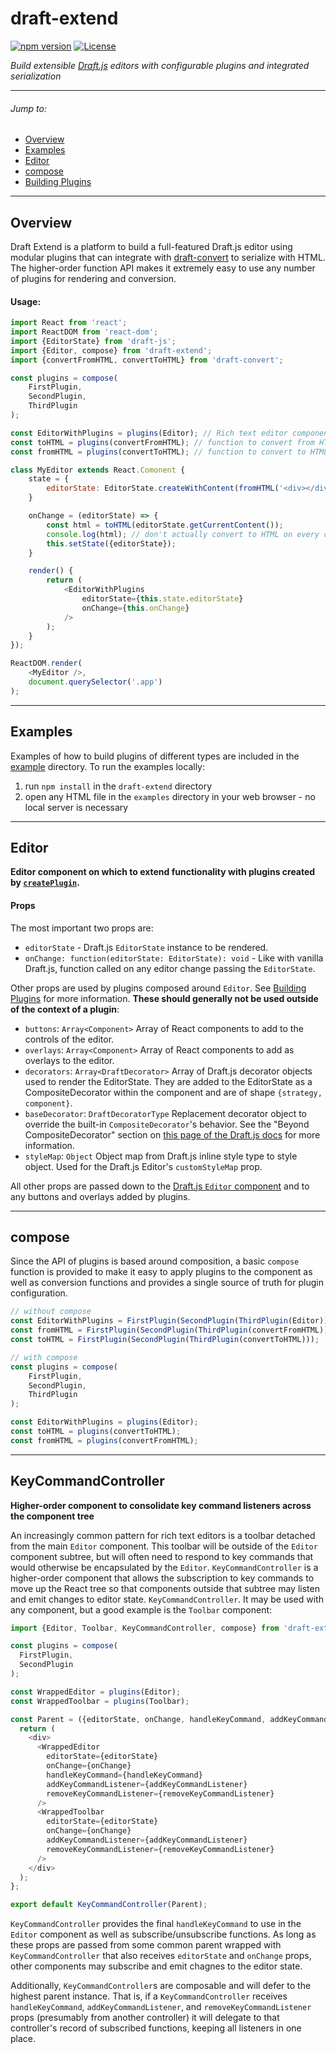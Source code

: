 # draft-extend

[![npm version](https://badge.fury.io/js/draft-extend.svg)](https://www.npmjs.com/package/draft-extend) [![License](https://img.shields.io/badge/License-Apache%202.0-blue.svg)](https://opensource.org/licenses/Apache-2.0)

*Build extensible [Draft.js](http://draftjs.org) editors with configurable plugins and integrated serialization*

***

###### Jump to:
- [Overview](#overview)
- [Examples](#examples)
- [Editor](#editor)
- [compose](#compose)
- [Building Plugins](building-plugins.md)

***

## Overview
Draft Extend is a platform to build a full-featured Draft.js editor using modular plugins that can integrate with [draft-convert](http://github.com/HubSpot/draft-convert) to serialize with HTML. The higher-order function API makes it extremely easy to use any number of plugins for rendering and conversion.

#### Usage:
```javascript
import React from 'react';
import ReactDOM from 'react-dom';
import {EditorState} from 'draft-js';
import {Editor, compose} from 'draft-extend';
import {convertFromHTML, convertToHTML} from 'draft-convert';

const plugins = compose(
    FirstPlugin,
    SecondPlugin,
    ThirdPlugin
);

const EditorWithPlugins = plugins(Editor); // Rich text editor component with plugin functionality
const toHTML = plugins(convertFromHTML); // function to convert from HTML including plugin functionality
const fromHTML = plugins(convertToHTML); // function to convert to HTML including plugin functionality

class MyEditor extends React.Comonent {
    state = {
        editorState: EditorState.createWithContent(fromHTML('<div></div>'))
    }

    onChange = (editorState) => {
        const html = toHTML(editorState.getCurrentContent());
        console.log(html); // don't actually convert to HTML on every change!
        this.setState({editorState});
    }

    render() {
        return (
            <EditorWithPlugins
                editorState={this.state.editorState}
                onChange={this.onChange}
            />
        );
    }
});

ReactDOM.render(
    <MyEditor />,
    document.querySelector('.app')
);
```

***

## Examples

Examples of how to build plugins of different types are included in the [example](example/) directory. To run the examples locally:

1. run `npm install` in the `draft-extend` directory
2. open any HTML file in the `examples` directory in your web browser - no local server is necessary

***

## Editor
**Editor component on which to extend functionality with plugins created by [`createPlugin`](#createplugin).**

#### Props
The most important two props are:
- `editorState` - Draft.js `EditorState` instance to be rendered.
- `onChange: function(editorState: EditorState): void` - Like with vanilla Draft.js, function called on any editor change passing the `EditorState`.

Other props are used by plugins composed around `Editor`. See [Building Plugins](building-plugins.md) for more information. **These should generally not be used outside of the context of a plugin**:
- `buttons`: `Array<Component>` Array of React components to add to the controls of the editor.
- `overlays`: `Array<Component>` Array of React components to add as overlays to the editor.
- `decorators`: `Array<DraftDecorator>` Array of Draft.js decorator objects used to render the EditorState. They are added to the EditorState as a CompositeDecorator within the component and are of shape `{strategy, component}`.
- `baseDecorator`: `DraftDecoratorType` Replacement decorator object to override the built-in `CompositeDecorator`'s behavior. See the "Beyond CompositeDecorator" section on [this page of the Draft.js docs](https://draftjs.org/docs/advanced-topics-decorators.html#content) for more information.
- `styleMap`: `Object` Object map from Draft.js inline style type to style object. Used for the Draft.js Editor's `customStyleMap` prop.

All other props are passed down to the [Draft.js `Editor` component](https://facebook.github.io/draft-js/docs/api-reference-editor.html) and to any buttons and overlays added by plugins.

***

## compose
Since the API of plugins is based around composition, a basic `compose` function is provided to make it easy to apply plugins to the component as well as conversion functions and provides a single source of truth for plugin configuration.
```javascript
// without compose
const EditorWithPlugins = FirstPlugin(SecondPlugin(ThirdPlugin(Editor)));
const fromHTML = FirstPlugin(SecondPlugin(ThirdPlugin(convertFromHTML)));
const toHTML = FirstPlugin(SecondPlugin(ThirdPlugin(convertToHTML)));

// with compose
const plugins = compose(
    FirstPlugin,
    SecondPlugin,
    ThirdPlugin
);

const EditorWithPlugins = plugins(Editor);
const toHTML = plugins(convertToHTML);
const fromHTML = plugins(convertFromHTML);
```

***

## KeyCommandController
**Higher-order component to consolidate key command listeners across the component tree**

An increasingly common pattern for rich text editors is a toolbar detached from the main `Editor` component. This toolbar will be outside of the `Editor` component subtree, but will often need to respond to key commands that would otherwise be encapsulated by the `Editor`. `KeyCommandController` is a higher-order component that allows the subscription to key commands to move up the React tree so that components outside that subtree may listen and emit changes to editor state. `KeyCommandController`. It may be used with any component, but a good example is the `Toolbar` component:

```javascript
import {Editor, Toolbar, KeyCommandController, compose} from 'draft-extend';

const plugins = compose(
  FirstPlugin,
  SecondPlugin
);

const WrappedEditor = plugins(Editor);
const WrappedToolbar = plugins(Toolbar);

const Parent = ({editorState, onChange, handleKeyCommand, addKeyCommandListener, removeKeyCommandListener}) => {
  return (
    <div>
      <WrappedEditor
        editorState={editorState}
        onChange={onChange}
        handleKeyCommand={handleKeyCommand}
        addKeyCommandListener={addKeyCommandListener}
        removeKeyCommandListener={removeKeyCommandListener}
      />
      <WrappedToolbar
        editorState={editorState}
        onChange={onChange}
        addKeyCommandListener={addKeyCommandListener}
        removeKeyCommandListener={removeKeyCommandListener}
      />
    </div>
  );
};

export default KeyCommandController(Parent);
```

`KeyCommandController` provides the final `handleKeyCommand` to use in the `Editor` component as well as subscribe/unsubscribe functions. As long as these props are passed from some common parent wrapped with `KeyCommandController` that also receives `editorState` and `onChange` props, other components may subscribe and emit chagnes to the editor state.

Additionally, `KeyCommandController`s are composable and will defer to the highest parent instance. That is, if a `KeyCommandController` receives `handleKeyCommand`, `addKeyCommandListener`, and `removeKeyCommandListener` props (presumably from another controller) it will delegate to that controller's record of subscribed functions, keeping all listeners in one place.
